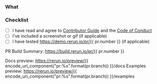 <!--
Open the PR up as a draft until you feel it is ready for a proper review.

Do not make PR:s from your own `main` branch, as that makes it difficult for reviewers to add their own fixes.

Add any improvements to the branch as new commits to make it easier for reviewers to follow the progress. All commits will be squashed to a single commit once the PR is merged into `main`.

Make sure you mention any issues that this PR closes in the description, as well as any other related issues.

To get an auto-generated PR description you can put "copilot:summary" or "copilot:walkthrough" anywhere.
-->

### What

### Checklist
* [ ] I have read and agree to [Contributor Guide](https://github.com/rerun-io/rerun/blob/main/CONTRIBUTING.md) and the [Code of Conduct](https://github.com/rerun-io/rerun/blob/main/CODE_OF_CONDUCT.md)
* [ ] I've included a screenshot or gif (if applicable)
* [ ] I have tested https://demo.rerun.io/pr/{{ pr.number }} (if applicable)

<!-- This line will get updated when the PR build summary job finishes. -->
PR Build Summary: https://build.rerun.io/pr/{{ pr.number }}

Docs preview: https://rerun.io/preview/{{ encode_uri_component("pr:%s".format(pr.branch)) }}/docs
Examples preview: https://rerun.io/preview/{{ encode_uri_component("pr:%s".format(pr.branch)) }}/examples
